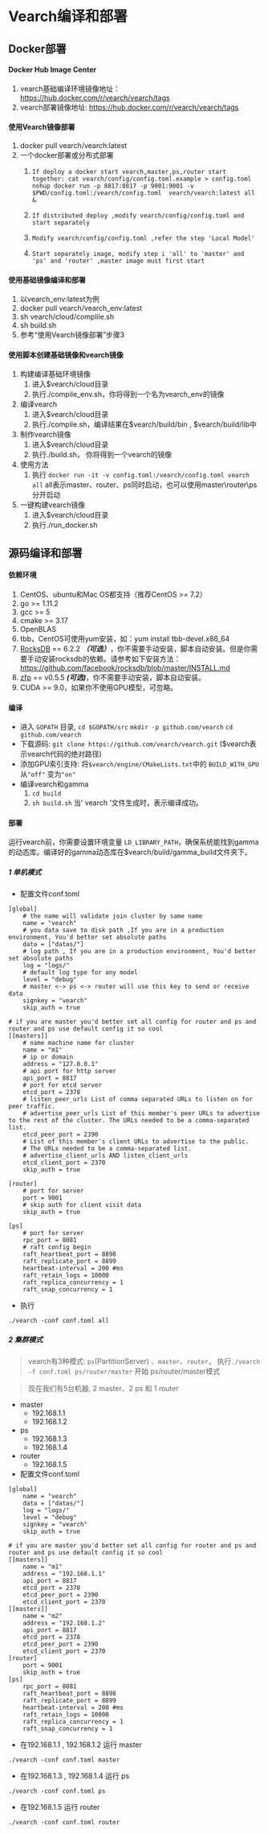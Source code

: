 # Vearch编译和部署

## Docker部署

#### Docker Hub Image Center 
 1. vearch基础编译环境镜像地址： https://hub.docker.com/r/vearch/vearch/tags
 2. vearch部署镜像地址: https://hub.docker.com/r/vearch/vearch/tags

#### 使用Vearch镜像部署
 1. docker pull vearch/vearch:latest
 2. 一个docker部署或分布式部署
    1. ```If deploy a docker start vearch,master,ps,router start together: cat vearch/config/config.toml.example > config.toml nohup docker run -p 8817:8817 -p 9001:9001 -v $PWD/config.toml:/vearch/config.toml  vearch/vearch:latest all &```
    
    2. ```If distributed deploy ,modify vearch/config/config.toml and start separately```
    3. ```Modify vearch/config/config.toml ,refer the step 'Local Model'```
    4. ```Start separately image, modify step i 'all' to 'master' and 'ps' and 'router' ,master image must first start```

#### 使用基础镜像编译和部署
 1. 以vearch_env:latest为例
 2. docker pull vearch/vearch_env:latest
 3. sh vearch/cloud/complile.sh
 4. sh build.sh
 5. 参考“使用Vearch镜像部署”步骤3

#### 使用脚本创建基础镜像和vearch镜像
 1. 构建编译基础环境镜像
    1. 进入$vearch/cloud目录
    2. 执行./compile_env.sh，你将得到一个名为vearch_env的镜像
 2. 编译vearch
    1. 进入$vearch/cloud目录
    2. 执行./compile.sh，编译结果在$vearch/build/bin , $vearch/build/lib中
 3. 制作vearch镜像
    1. 进入$vearch/cloud目录
    2. 执行./build.sh， 你将得到一个vearch的镜像
 4. 使用方法 
    1. 执行 `docker run -it -v config.toml:/vearch/config.toml vearch all`  all表示master、router、ps同时启动，也可以使用master\router\ps分开启动
 5. 一键构建vearch镜像
    1. 进入$vearch/cloud目录
    2. 执行./run_docker.sh

## 源码编译和部署

#### 依赖环境

   1. CentOS、ubuntu和Mac OS都支持（推荐CentOS >= 7.2）
   2. go >= 1.11.2
   3. gcc >= 5
   4. cmake >= 3.17
   5. OpenBLAS
   6. tbb，CentOS可使用yum安装，如：yum install tbb-devel.x86_64
   7. [RocksDB](https://github.com/facebook/rocksdb) == 6.2.2 ***（可选）***，你不需要手动安装，脚本自动安装。但是你需要手动安装rocksdb的依赖。请参考如下安装方法：https://github.com/facebook/rocksdb/blob/master/INSTALL.md
   8. [zfp](https://github.com/LLNL/zfp) == v0.5.5 ***(可选)***，你不需要手动安装，脚本自动安装。
   9. CUDA >= 9.0，如果你不使用GPU模型，可忽略。
#### 编译
   * 进入 `GOPATH` 目录, `cd $GOPATH/src` `mkdir -p github.com/vearch` `cd github.com/vearch`
   * 下载源码: `git clone https://github.com/vearch/vearch.git` ($vearch表示vearch代码的绝对路径)
   * 添加GPU索引支持: 将`$vearch/engine/CMakeLists.txt`中的 `BUILD_WITH_GPU` 从`"off"` 变为`"on"` 
   * 编译vearch和gamma
      1. `cd build`
      2. `sh build.sh`
      当' vearch '文件生成时，表示编译成功。
      
#### 部署
运行vearch前，你需要设置环境变量 `LD_LIBRARY_PATH`，确保系统能找到gamma的动态库。编译好的gamma动态库在$vearch/build/gamma_build文件夹下。
   ##### 1 单机模式
   * 配置文件conf.toml
     
```
[global]
    # the name will validate join cluster by same name
    name = "vearch"
    # you data save to disk path ,If you are in a production environment, You'd better set absolute paths
    data = ["datas/"]
    # log path , If you are in a production environment, You'd better set absolute paths
    log = "logs/"
    # default log type for any model
    level = "debug"
    # master <-> ps <-> router will use this key to send or receive data
    signkey = "vearch"
    skip_auth = true

# if you are master you'd better set all config for router and ps and router and ps use default config it so cool
[[masters]]
    # name machine name for cluster
    name = "m1"
    # ip or domain
    address = "127.0.0.1"
    # api port for http server
    api_port = 8817
    # port for etcd server
    etcd_port = 2378
    # listen_peer_urls List of comma separated URLs to listen on for peer traffic.
    # advertise_peer_urls List of this member's peer URLs to advertise to the rest of the cluster. The URLs needed to be a comma-separated list.
    etcd_peer_port = 2390
    # List of this member's client URLs to advertise to the public.
    # The URLs needed to be a comma-separated list.
    # advertise_client_urls AND listen_client_urls
    etcd_client_port = 2370
    skip_auth = true

[router]
    # port for server
    port = 9001
    # skip auth for client visit data
    skip_auth = true

[ps]
    # port for server
    rpc_port = 8081
    # raft config begin
    raft_heartbeat_port = 8898
    raft_replicate_port = 8899
    heartbeat-interval = 200 #ms
    raft_retain_logs = 10000
    raft_replica_concurrency = 1
    raft_snap_concurrency = 1 
```
   * 执行

````
./vearch -conf conf.toml all
````

   ##### 2 集群模式
   > vearch有3种模式: `ps`(PartitionServer) 、`master`、`router`， 执行`./vearch -f conf.toml ps/router/master` 开始 ps/router/master模式

   > 现在我们有5台机器, 2 master、2 ps 和 1 router

* master
    * 192.168.1.1
    * 192.168.1.2
* ps
    * 192.168.1.3
    * 192.168.1.4
* router
    * 192.168.1.5
* 配置文件conf.toml

````
[global]
    name = "vearch"
    data = ["datas/"]
    log = "logs/"
    level = "debug"
    signkey = "vearch"
    skip_auth = true

# if you are master you'd better set all config for router and ps and router and ps use default config it so cool
[[masters]]
    name = "m1"
    address = "192.168.1.1"
    api_port = 8817
    etcd_port = 2378
    etcd_peer_port = 2390
    etcd_client_port = 2370
[[masters]]
    name = "m2"
    address = "192.168.1.2"
    api_port = 8817
    etcd_port = 2378
    etcd_peer_port = 2390
    etcd_client_port = 2370
[router]
    port = 9001
    skip_auth = true
[ps]
    rpc_port = 8081
    raft_heartbeat_port = 8898
    raft_replicate_port = 8899
    heartbeat-interval = 200 #ms
    raft_retain_logs = 10000
    raft_replica_concurrency = 1
    raft_snap_concurrency = 1
````
* 在192.168.1.1 , 192.168.1.2 运行 master

````
./vearch -conf conf.toml master
````

* 在192.168.1.3 , 192.168.1.4 运行 ps

````
./vearch -conf conf.toml ps
````

* 在192.168.1.5 运行 router

````
./vearch -conf conf.toml router
````

